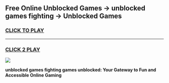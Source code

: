 
## Free Online Unblocked Games → unblocked games fighting → Unblocked Games
<h3>
<a href="https://premium.freeplayer.one?title=unblocked_games_fighting&ref=21F">CLICK TO PLAY</a></h3>
<hr>

<h3>
<a href="https://premium.freeplayer.one?title=unblocked_games_fighting&ref=21F">CLICK 2 PLAY</a>
  
</h3>

<a href="https://premium.freeplayer.one?title=unblocked_games_fighting&ref=21F/"><img src="https://clearcache.store/games.png"></a>


**unblocked games fighting games unblocked: Your Gateway to Fun and Accessible Online Gaming**

